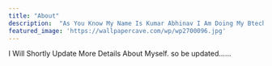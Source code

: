 ```yaml
---
title: "About"
description:  "As You Know My Name Is Kumar Abhinav I Am Doing My Btech In Electronic And Communication Enginerring"
featured_image: 'https://wallpapercave.com/wp/wp2700096.jpg'
---
```

 
I Will Shortly Update More Details About Myself.
 so be updated......
